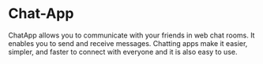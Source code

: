 # Chat-App

ChatApp allows you to communicate with your friends in web chat rooms. It enables you to send and receive messages. Chatting apps make it easier, simpler, and faster to connect with everyone and it is also easy to use.

